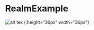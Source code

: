 # RealmExample
![alt tex](https://raw.githubusercontent.com/positr0nix/RealmExample/master/device-2017-08-21-155046.png) {:height="36px" width="36px"}
